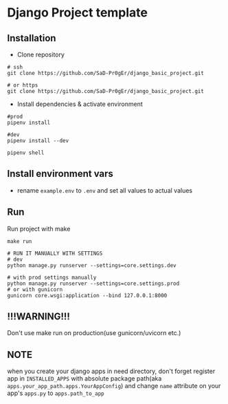 # Django Project template


## Installation

* Clone repository
```shell
# ssh
git clone https://github.com/SaD-Pr0gEr/django_basic_project.git

# or https
git clone https://github.com/SaD-Pr0gEr/django_basic_project.git
```

* Install dependencies & activate environment
```shell
#prod
pipenv install

#dev
pipenv install --dev

pipenv shell
```

## Install environment vars
* rename `example.env` to `.env` and set all values to actual values

## Run
Run project with make
```shell
make run

# RUN IT MANUALLY WITH SETTINGS
# dev
python manage.py runserver --settings=core.settings.dev

# with prod settings manually
python manage.py runserver --settings=core.settings.prod
# or with gunicorn
gunicorn core.wsgi:application --bind 127.0.0.1:8000
```
## !!!WARNING!!!
Don't use make run on production(use gunicorn/uvicorn etc.)

## NOTE
when you create your django apps in need directory, don't  forget register app in `INSTALLED_APPS` 
with absolute package path(aka `apps.your_app_path.apps.YourAppConfig`) and change `name` attribute 
on your app's `apps.py` to `apps.path_to_app`
